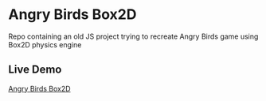 # Angry Birds Box2D

Repo containing an old JS project trying to recreate Angry Birds game using Box2D physics engine

## Live Demo

[Angry Birds Box2D](https://drozdd80.github.io/angry-birds-box2d.github.io/)